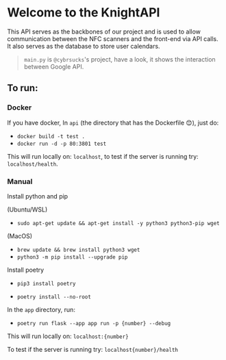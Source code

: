 # Welcome to the KnightAPI

This API serves as the backbones of our project and is used to allow communication between the NFC scanners and the front-end via API calls. It also serves as the database to store user calendars.

> `main.py` is `@cybrsucks`'s project, have a look,
> it shows the interaction between Google API.

## To run:

### Docker

If you have docker, In `api` (the directory that has the Dockerfile 😊), just do:

- `docker build -t test .`
- `docker run -d -p 80:3801 test`

This will run locally on: `localhost`, to test if the server is running try: `localhost/health`.

### Manual 

Install python and pip

(Ubuntu/WSL)
- `sudo apt-get update && apt-get install -y python3 python3-pip wget`

(MacOS)
- `brew update && brew install python3 wget`
- `python3 -m pip install --upgrade pip`

Install poetry

- `pip3 install poetry`

- `poetry install --no-root`

In the `app` directory, run:

- `poetry run flask --app app run -p {number} --debug`

This will run locally on: `localhost:{number}`

To test if the server is running try: `localhost{number}/health`
